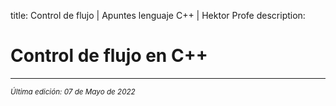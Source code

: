 title: Control de flujo | Apuntes lenguaje C++ | Hektor Profe
description: 

# Control de flujo en C++


___
<small class="edited"><i>Última edición: 07 de Mayo de 2022</i></small>